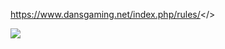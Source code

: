 <a id="-- Click Here for Dan's Duels Rules --">https://www.dansgaming.net/index.php/rules/</>

![](https://i.imgur.com/TB3yAb8.png)
